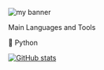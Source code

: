 <p align=”center”>

<img src="https://user-images.githubusercontent.com/93460088/159640417-e7274a78-3b11-4642-acfe-f53714e2171e.gif" alt="my banner">

</p>
Main Languages and Tools


:diamond_shape_with_a_dot_inside: Python



[![GitHub stats](https://github-readme-stats.vercel.app/api?username=punyathorn)](https://github.com/anuraghazra/github-readme-stats)
